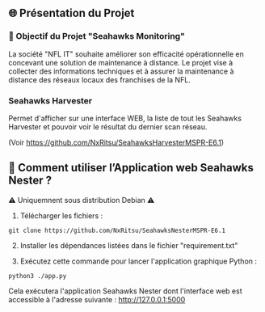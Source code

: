 ## 🌐 Présentation du Projet

### 🎯 Objectif du Projet "Seahawks Monitoring"

La société "NFL IT" souhaite améliorer son efficacité opérationnelle en concevant une solution de maintenance à distance. Le projet vise à collecter des informations techniques et à assurer la maintenance à distance des réseaux locaux des franchises de la NFL.

### Seahawks Harvester

Permet d'afficher sur une interface WEB, la liste de tout les Seahawks Harvester et pouvoir voir le résultat du dernier scan réseau. 

(Voir https://github.com/NxRitsu/SeahawksHarvesterMSPR-E6.1)
 
## 🚀 Comment utiliser l’Application web Seahawks Nester ?

⚠️ Uniquemnent sous distribution Debian ⚠️

1. Télécharger les fichiers :

```
git clone https://github.com/NxRitsu/SeahawksNesterMSPR-E6.1
```

2. Installer les dépendances listées dans le fichier "requirement.txt"

3. Exécutez cette commande pour lancer l'application graphique Python :

```
python3 ./app.py
```

Cela exécutera l'application Seahawks Nester dont l'interface web est accessible à l'adresse suivante : http://127.0.0.1:5000 
